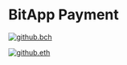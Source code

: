 # BitApp Payment

[![github.bch](https://payment.bitapp.net/bch/支付0.01BCH/github)](https://www.bitapp.net/install?bitcoincash:qpu6ays50uzsa3wmmzmmqrntps90f47xkq3qtfkha4/0.01/资助%200.01%20BCH)

[![github.eth](https://payment.bitapp.net/eth/支付0.01ETH/github)](https://www.bitapp.net/install?eth:0xe5903117222cd6e87deaa0cb60b3e394896645ae/0.01/资助%200.01%20ETH)